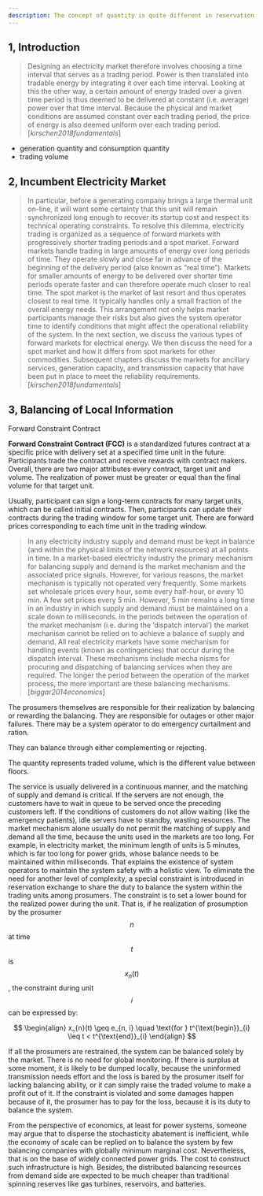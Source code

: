 ```yaml
---
description: The concept of quantity is quite different in reservation based service market.
---
```


## 1, Introduction

> Designing an electricity market therefore involves choosing a time interval that serves as a trading period. Power is then translated into tradable energy by integrating it over each time interval. Looking at this the other way, a certain amount of energy traded over a given time period is thus deemed to be delivered at constant (i.e. average) power over that time interval. Because the physical and market conditions are assumed constant over each trading period, the price of energy is also deemed uniform over each trading period. [_kirschen2018fundamentals_]

- generation quantity and consumption quantity
- trading volume

## 2, Incumbent Electricity Market

> In particular, before a generating company brings a large thermal unit on-line, it will want some certainty that this unit will remain synchronized long enough to recover its startup cost and respect its technical operating constraints. To resolve this dilemma, electricity trading is organized as a sequence of forward markets with progressively shorter trading periods and a spot market. Forward markets handle trading in large amounts of energy over long periods of time. They operate slowly and close far in advance of the beginning of the delivery period (also known as “real time”). Markets for smaller amounts of energy to be delivered over shorter time periods operate faster and can therefore operate much closer to real time. The spot market is the market of last resort and thus operates closest to real time. It typically handles only a small fraction of the overall energy needs. This arrangement not only helps market participants manage their risks but also gives the system operator time to identify conditions that might affect the operational reliability of the system. In the next section, we discuss the various types of forward markets for electrical energy. We then discuss the need for a spot market and how it differs from spot markets for other commodities. Subsequent chapters discuss the markets for ancillary services, generation capacity, and transmission capacity that have been put in place to meet the reliability requirements. [_kirschen2018fundamentals_]

## 3, Balancing of Local Information

Forward Constraint Contract

__Forward Constraint Contract (FCC)__ is a standardized futures contract at a specific price with delivery set at a specified time unit in the future. Participants trade the contract and receive rewards with contract makers. Overall, there are two major attributes every contract, target unit and volume. The realization of power must be greater or equal than the final volume for that target unit.

Usually, participant can sign a long-term contracts for many target units, which can be called initial contracts. Then, participants can update their contracts during the trading window for some target unit. There are forward prices corresponding to each time unit in the trading window.

> In any electricity industry supply and demand must be kept in balance (and within the physical limits of the network resources) at all points in time. In a market-based electricity industry the primary mechanism for balancing supply and demand is the market mechanism and the associated price signals. However, for various reasons, the market mechanism is typically not operated very frequently. Some markets set wholesale prices every hour, some every half-hour, or every 10 min. A few set prices every 5 min. However, 5 min remains a long time in an industry in which supply and demand must be maintained on a scale down to milliseconds. In the periods between the operation of the market mechanism (i.e. during the ‘dispatch interval’) the market mechanism cannot be relied on to achieve a balance of supply and demand. All real electricity markets have some mechanism for handling events (known as
contingencies) that occur during the dispatch interval. These mechanisms include mecha­ nisms for procuring and dispatching of balancing services when they are required. The longer the period between the operation of the market process, the more important are these balancing mechanisms. [_biggar2014economics_]

The prosumers themselves are responsible for their realization by balancing or rewarding the balancing. They are responsible for outages or other major failures. There may be a system operator to do emergency curtailment and ration.

They can balance through either complementing or rejecting.

The quantity represents traded volume, which is the different value between floors.

The service is usually delivered in a continuous manner, and the matching of supply and demand is critical. If the servers are not enough, the customers have to wait in queue to be served once the preceding customers left. If the conditions of customers do not allow waiting (like the emergency patients), idle servers have to standby, wasting resources. The market mechanism alone usually do not permit the matching of supply and demand all the time, because the units used in the markets are too long. For example, in electricity market, the minimum length of units is 5 minutes, which is far too long for power grids, whose balance needs to be maintained within milliseconds. That explains the existence of system operators to maintain the system safety with a holistic view. To eliminate the need for another level of complexity, a special constraint is introduced in reservation exchange to share the duty to balance the system within the trading units among prosumers. The constraint is to set a lower bound for the realized power during the unit. That is, if he realization of prosumption by the prosumer $$n$$ at time $$t$$ is $$x_{n}(t)$$, the constraint during unit $$i$$ can be expressed by:

$$
\begin{align}
    x_{n}(t) \geq e_{n, i} \quad \text{for } t^{\text{begin}}_{i} \leq t < t^{\text{end}}_{i}
\end{align}
$$

If all the prosumers are restrained, the system can be balanced solely by the market. There is no need for global monitoring. If there is surplus at some moment, it is likely to be dumped locally, because the uninformed transmission needs effort and the loss is bared by the prosumer itself for lacking balancing ability, or it can simply raise the traded volume to make a profit out of it. If the constraint is violated and some damages happen because of it, the prosumer has to pay for the loss, because it is its duty to balance the system.

From the perspective of economics, at least for power systems, someone may argue that to disperse the stochasticity abatement is inefficient, while the economy of scale can be replied on to balance the system by few balancing companies with globally minimum marginal cost. Nevertheless, that is on the base of widely connected power grids. The cost to construct such infrastructure is high. Besides, the distributed balancing resources from demand side are expected to be much cheaper than traditional spinning reserves like gas turbines, reservoirs, and batteries.
